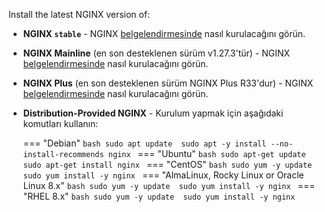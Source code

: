 Install the latest NGINX version of:

* **NGINX `stable`** - NGINX [belgelendirmesinde](https://docs.nginx.com/nginx/admin-guide/installing-nginx/installing-nginx-open-source/) nasıl kurulacağını görün.
* **NGINX Mainline** (en son desteklenen sürüm v1.27.3'tür) - NGINX [belgelendirmesinde](https://docs.nginx.com/nginx/admin-guide/installing-nginx/installing-nginx-open-source/) nasıl kurulacağını görün.
* **NGINX Plus** (en son desteklenen sürüm NGINX Plus R33'dur) - NGINX [belgelendirmesinde](https://docs.nginx.com/nginx/admin-guide/installing-nginx/installing-nginx-plus/) nasıl kurulacağını görün.
* **Distribution-Provided NGINX** - Kurulum yapmak için aşağıdaki komutları kullanın:

    === "Debian"
        ```bash
        sudo apt update 
        sudo apt -y install --no-install-recommends nginx
        ```
    === "Ubuntu"
        ```bash
        sudo apt-get update
        sudo apt-get install nginx
        ```
    === "CentOS"
        ```bash
        sudo yum -y update 
        sudo yum install -y nginx
        ```
    === "AlmaLinux, Rocky Linux or Oracle Linux 8.x"
        ```bash
        sudo yum -y update 
        sudo yum install -y nginx
        ```
    === "RHEL 8.x"
        ```bash
        sudo yum -y update 
        sudo yum install -y nginx
        ```